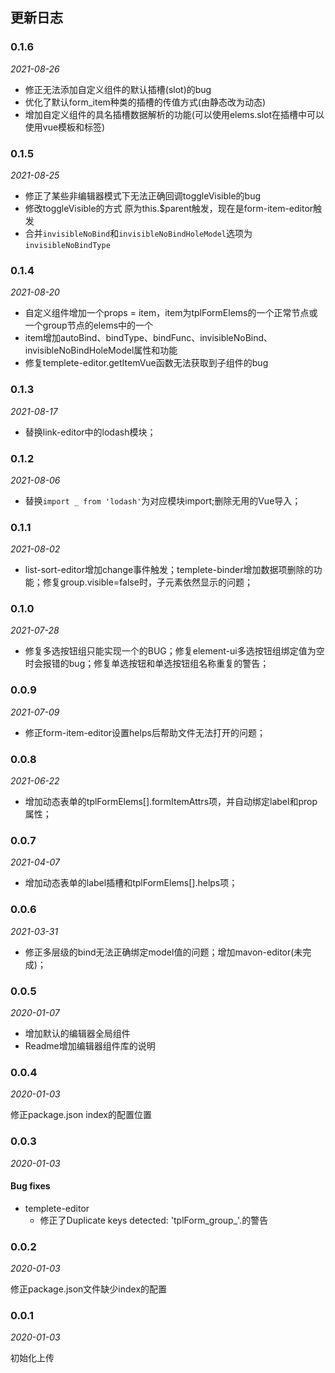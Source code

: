 ## 更新日志

### 0.1.6

*2021-08-26*

- 修正无法添加自定义组件的默认插槽(slot)的bug
- 优化了默认form_item种类的插槽的传值方式(由静态改为动态)
- 增加自定义组件的具名插槽数据解析的功能(可以使用elems.slot在插槽中可以使用vue模板和标签)

### 0.1.5

*2021-08-25*

- 修正了某些非编辑器模式下无法正确回调toggleVisible的bug
- 修改toggleVisible的方式 原为this.$parent触发，现在是form-item-editor触发
- 合并`invisibleNoBind`和`invisibleNoBindHoleModel`选项为`invisibleNoBindType`

### 0.1.4

*2021-08-20*

- 自定义组件增加一个props = item，item为tplFormElems的一个正常节点或一个group节点的elems中的一个
- item增加autoBind、bindType、bindFunc、invisibleNoBind、invisibleNoBindHoleModel属性和功能
- 修复templete-editor.getItemVue函数无法获取到子组件的bug

### 0.1.3

*2021-08-17*

- 替换link-editor中的lodash模块；
### 0.1.2

*2021-08-06*

- 替换`import _ from 'lodash'`为对应模块import;删除无用的Vue导入；

### 0.1.1

*2021-08-02*

- list-sort-editor增加change事件触发；templete-binder增加数据项删除的功能；修复group.visible=false时，子元素依然显示的问题；
### 0.1.0

*2021-07-28*

- 修复多选按钮组只能实现一个的BUG；修复element-ui多选按钮组绑定值为空时会报错的bug；修复单选按钮和单选按钮组名称重复的警告；
### 0.0.9

*2021-07-09*

- 修正form-item-editor设置helps后帮助文件无法打开的问题；
### 0.0.8

*2021-06-22*

- 增加动态表单的tplFormElems[].formItemAttrs项，并自动绑定label和prop属性；

### 0.0.7

*2021-04-07*

- 增加动态表单的label插槽和tplFormElems[].helps项；

### 0.0.6

*2021-03-31*

- 修正多层级的bind无法正确绑定model值的问题；增加mavon-editor(未完成)；

### 0.0.5

*2020-01-07*

- 增加默认的编辑器全局组件
- Readme增加编辑器组件库的说明


### 0.0.4

*2020-01-03*

修正package.json index的配置位置

### 0.0.3

*2020-01-03*

#### Bug fixes
- templete-editor
  - 修正了Duplicate keys detected: 'tplForm_group_'.的警告

### 0.0.2

*2020-01-03*

修正package.json文件缺少index的配置

### 0.0.1

*2020-01-03*

初始化上传